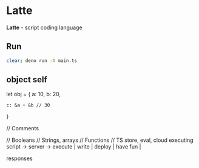 # Latte

__Latte__ - script coding language

## Run
```bash
clear; deno run -A main.ts
```


## object self
let obj = {
    a: 10,
    b: 20,

    c: &a + &b // 30 
}

// Comments

// Booleans
// Strings, arrays
// Functions
// TS store, eval, cloud executing
script -> server -> execute
| write | deploy | have fun |

responses
